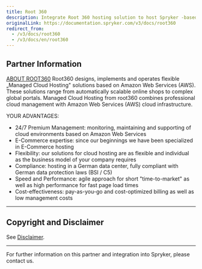 ```yaml
---
title: Root 360
description: Integrate Root 360 hosting solution to host Spryker -based project
originalLink: https://documentation.spryker.com/v3/docs/root360
redirect_from:
  - /v3/docs/root360
  - /v3/docs/en/root360
---
```


## Partner Information

[ABOUT ROOT360](https://www.root360.de/) 
 Root360 designs, implements and operates flexible „Managed Cloud Hosting" solutions based on Amazon Web Services (AWS). These solutions range from automatically scalable online shops to complex global portals. Managed Cloud Hosting from root360 combines professional cloud management with Amazon Web Services (AWS) cloud infrastructure. 

YOUR ADVANTAGES: 

* 24/7 Premium Management: monitoring, maintaining and supporting of cloud environments based on Amazon Web Services
* E-Commerce expertise: since our beginnings we have been specialized in E-Commerce hosting
* Flexibility: our solutions for cloud hosting are as flexible and individual as the business model of your company requires
* Compliance: hosting in a German data center, fully compliant with German data protection laws (BSI / C5)
* Speed and Performance: agile approach for short "time-to-market" as well as high performance for fast page load times
* Cost-effectiveness: pay-as-you-go and cost-optimized billing as well as low management costs 
---

## Copyright and Disclaimer

See [Disclaimer](https://github.com/spryker/spryker-documentation).

---
For further information on this partner and integration into Spryker, please contact us.

<div class="hubspot-forms hubspot-forms--docs">
<div class="hubspot-form" id="hubspot-partners-1">
            <div class="script-embed" data-code="
                                            hbspt.forms.create({
				                                portalId: '2770802',
				                                formId: '163e11fb-e833-4638-86ae-a2ca4b929a41',
              	                                onFormReady: function() {
              		                                const hbsptInit = new CustomEvent('hbsptInit', {bubbles: true});
              		                                document.querySelector('#hubspot-partners-1').dispatchEvent(hbsptInit);
              	                                }
				                            });
            "></div>
</div>
</div>






